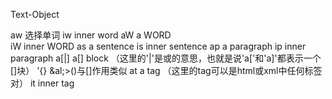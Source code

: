 Text-Object

aw   选择单词
iw   inner word
aW   a WORD   
iW   inner WORD
as   a sentence
is   inner sentence
ap   a paragraph
ip   inner paragraph
a[|]   a[] block （这里的'|'是或的意思，也就是说'a['和'a]'都表示一个[]块）
'{} &al;>()与[]作用类似
at   a  tag （这里的tag可以是html或xml中任何标签对）
it   inner tag